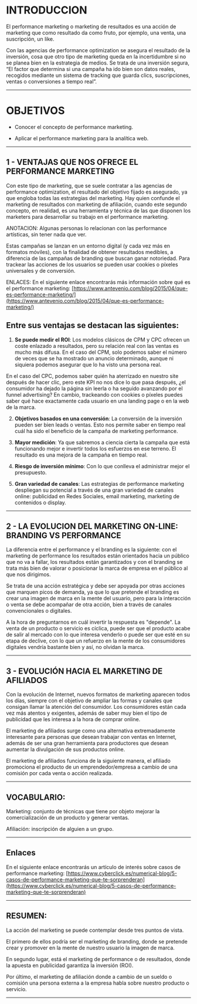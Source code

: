 # INTRODUCCION

El performance marketing o marketing de resultados es una acción de marketing que como resultado da como fruto, por ejemplo, una venta, una suscripción, un like.

Con las agencias de performance optimization se asegura el resultado de la inversión, cosa que otro tipo de marketing queda en la incertidumbre si no se planea bien en la estrategia de medios. Se trata de una inversión segura, “El factor que determina si una campaña ha ido bien son datos reales, recogidos mediante un sistema de tracking que guarda clics, suscripciones, ventas o conversiones a tiempo real”.

---

# OBJETIVOS

- Conocer el concepto de performance marketing.

- Aplicar el performance marketing para la analítica web.

---

## 1 - VENTAJAS QUE NOS OFRECE EL PERFORMANCE MARKETING

Con este tipo de marketing, que se suele contratar a las agencias de performance optimization, el resultado del objetivo fijado es asegurado, ya que engloba todas las estrategias del marketing. Hay quien confunde el marketing de resultados con marketing de afiliación, cuando este segundo concepto, en realidad, es una herramienta y técnica de las que disponen los marketers para desarrollar su trabajo en el performance marketing.


ANOTACION: Algunas personas lo relacionan con las performance artísticas, sin tener nada que ver.

Estas campañas se lanzan en un entorno digital (y cada vez más en formatos móviles), con la finalidad de obtener resultados medibles, a diferencia de las campañas de branding que buscan ganar notoriedad. Para trackear las acciones de los usuarios se pueden usar cookies o píxeles universales y de conversión.

ENLACES: En el siguiente enlace encontrarás más información sobre qué es el performance marketing: [https://www.antevenio.com/blog/2015/04/que-es-performance-marketing/](https://www.antevenio.com/blog/2015/04/que-es-performance-marketing/)

## Entre sus ventajas se destacan las siguientes:

1. **Se puede medir el ROI**: Los modelos clásicos de CPM y CPC ofrecen un coste enlazado a resultados, pero su relación real con las ventas es mucho más difusa.
En el caso del CPM, solo podemos saber el número de veces que se ha mostrado un anuncio determinado, aunque ni siquiera podemos asegurar que lo ha visto una persona real.

En el caso del CPC, podemos saber quién ha aterrizado en nuestro site después de hacer clic, pero este KPI no nos dice lo que pasa después, ¿el consumidor ha dejado la página sin leerla o ha seguido avanzando por el funnel advertising? En cambio, trackeando con cookies o píxeles puedes saber qué hace exactamente cada usuario en una landing page o en la web de la marca.

2. **Objetivos basados en una conversión**: La conversión de la inversión pueden ser bien leads o ventas. Esto nos permite saber en tiempo real cuál ha sido el beneficio de la campaña de marketing performance.

3. **Mayor medición**: Ya que sabremos a ciencia cierta la campaña que está funcionando mejor e invertir todos los esfuerzos en ese terreno. El resultado es una mejora de la campaña en tiempo real.

4. **Riesgo de inversión mínimo**: Con lo que conlleva el administrar mejor el presupuesto.

5. **Gran variedad de canales**: Las estrategias de performance marketing despliegan su potencial a través de una gran variedad de canales online: publicidad en Redes Sociales, email marketing, marketing de contenidos o display.
   
---


## 2 - LA EVOLUCION DEL MARKETING ON-LINE: BRANDING VS PERFORMANCE

La diferencia entre el performance y el branding es la siguiente: con el marketing de performance los resultados están orientados hacia un público que no va a fallar, los resultados están garantizados y con el branding se trata más bien de valorar o posicionar la marca de empresa en el público al que nos dirigimos.

Se trata de una acción estratégica y debe ser apoyada por otras acciones que marquen picos de demanda, ya que lo que pretende el branding es crear una imagen de marca en la mente del usuario, pero para la interacción o venta se debe acompañar de otra acción, bien a través de canales convencionales o digitales.

A la hora de preguntarnos en cuál invertir la respuesta es "depende". La venta de un producto o servicio es cíclica, puede ser que el producto acabe de salir al mercado con lo que interesa venderlo o puede ser que esté en su etapa de declive, con lo que un refuerzo en la mente de los consumidores digitales vendría bastante bien y así, no olvidan la marca.

---

## 3 - EVOLUCIÓN HACIA EL MARKETING DE AFILIADOS

Con la evolución de Internet, nuevos formatos de marketing aparecen todos los días, siempre con el objetivo de ampliar las formas y canales que consigan llamar la atención del consumidor. Los consumidores están cada vez más atentos y exigentes, además de saber muy bien el tipo de publicidad que les interesa a la hora de comprar online.

El marketing de afiliados surge como una alternativa extremadamente interesante para personas que desean trabajar con ventas en Internet, además de ser una gran herramienta para productores que desean aumentar la divulgación de sus productos online.

El marketing de afiliados funciona de la siguiente manera, el afiliado promociona el producto de un emprendedor/empresa a cambio de una comisión por cada venta o acción realizada.

---

## VOCABULARIO:


Marketing: conjunto de técnicas que tiene por objeto mejorar la comercialización de un producto y generar ventas.

Afiliación: inscripción de alguien a un grupo.

---

## Enlaces


En el siguiente enlace encontrarás un artículo de interés sobre casos de performance marketing: [https://www.cyberclick.es/numerical-blog/5-casos-de-performance-marketing-que-te-sorprenderan](https://www.cyberclick.es/numerical-blog/5-casos-de-performance-marketing-que-te-sorprenderan)

---

## RESUMEN:

La acción del marketing se puede contemplar desde tres puntos de vista.

El primero de ellos podría ser el marketing de branding, donde se pretende crear y promover en la mente de nuestro usuario la imagen de marca.

En segundo lugar, está el marketing de performance o de resultados, donde la apuesta en publicidad garantiza la inversión (ROI).

Por último, el marketing de afiliación donde a cambio de un sueldo o comisión una persona externa a la empresa habla sobre nuestro producto o servicio.

---
